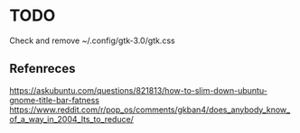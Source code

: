 # TODO
Check and remove  ~/.config/gtk-3.0/gtk.css

## Refenreces
https://askubuntu.com/questions/821813/how-to-slim-down-ubuntu-gnome-title-bar-fatness
https://www.reddit.com/r/pop_os/comments/gkban4/does_anybody_know_of_a_way_in_2004_lts_to_reduce/
